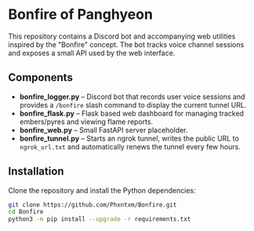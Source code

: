 # Bonfire of Panghyeon

This repository contains a Discord bot and accompanying web utilities inspired by the "Bonfire" concept. The bot tracks voice channel sessions and exposes a small API used by the web interface.

## Components

- **bonfire_logger.py** – Discord bot that records user voice sessions and provides a `/bonfire` slash command to display the current tunnel URL.
- **bonfire_flask.py** – Flask based web dashboard for managing tracked embers/pyres and viewing flame reports.
- **bonfire_web.py** – Small FastAPI server placeholder.
- **bonfire_tunnel.py** – Starts an ngrok tunnel, writes the public URL to `ngrok_url.txt` and automatically renews the tunnel every few hours.

## Installation

Clone the repository and install the Python dependencies:

```bash
git clone https://github.com/Phxntxm/Bonfire.git
cd Bonfire
python3 -m pip install --upgrade -r requirements.txt
```
